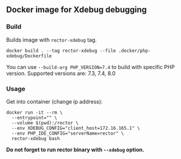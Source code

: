 ## Docker image for Xdebug debugging

### Build

Builds image with `rector-xdebug` tag.

```shell
docker build . --tag rector-xdebug --file .docker/php-xdebug/Dockerfile
```

You can use `--build-arg PHP_VERSION=7.4` to build with specific PHP version. Supported versions are: 7.3, 7.4, 8.0

### Usage

Get into container (change ip address):

```shell
docker run -it --rm \
  --entrypoint="" \
  --volume $(pwd):/rector \
  --env XDEBUG_CONFIG="client_host=172.16.165.1" \
  --env PHP_IDE_CONFIG="serverName=rector" \
  rector-xdebug bash
```

**Do not forget to run rector binary with `--xdebug` option.**
